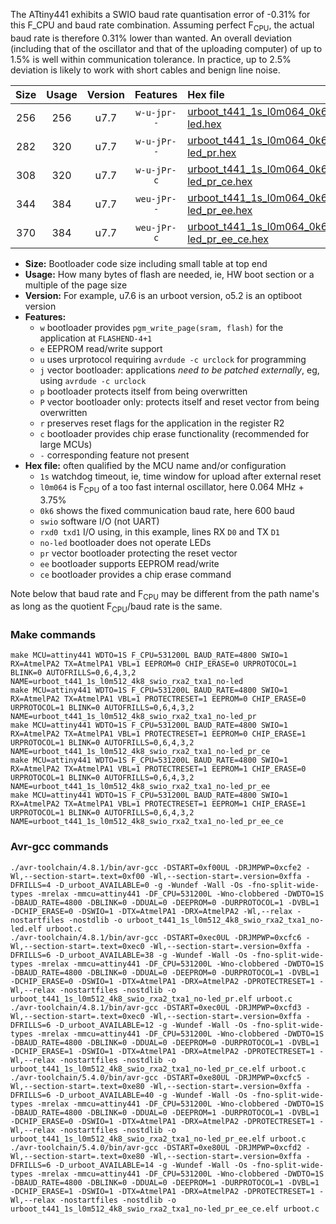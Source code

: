 The ATtiny441 exhibits a SWIO baud rate quantisation error of -0.31% for this F_CPU and baud rate combination. Assuming perfect F<sub>CPU</sub>, the actual baud rate is therefore 0.31% lower than wanted. An overall deviation (including that of the oscillator and that of the uploading computer) of up to 1.5% is well within communication tolerance. In practice, up to 2.5% deviation is likely to work with short cables and benign line noise.

|Size|Usage|Version|Features|Hex file|
|:-:|:-:|:-:|:-:|:--|
|256|256|u7.7|`w-u-jpr--`|[urboot_t441_1s_l0m064_0k6_swio_rxa2_txa1_no-led.hex](https://raw.githubusercontent.com/stefanrueger/urboot.hex/main/u7.7/mcus/attiny441/watchdog_1_s/internal_oscillator_l%2B3.75%25/%2B0m064000_hz/%2B%2B%2B0k6_baud/uart0_rxa2_txa1/no-led/urboot_t441_1s_l0m064_0k6_swio_rxa2_txa1_no-led.hex)|
|282|320|u7.7|`w-u-jPr--`|[urboot_t441_1s_l0m064_0k6_swio_rxa2_txa1_no-led_pr.hex](https://raw.githubusercontent.com/stefanrueger/urboot.hex/main/u7.7/mcus/attiny441/watchdog_1_s/internal_oscillator_l%2B3.75%25/%2B0m064000_hz/%2B%2B%2B0k6_baud/uart0_rxa2_txa1/no-led/urboot_t441_1s_l0m064_0k6_swio_rxa2_txa1_no-led_pr.hex)|
|308|320|u7.7|`w-u-jPr-c`|[urboot_t441_1s_l0m064_0k6_swio_rxa2_txa1_no-led_pr_ce.hex](https://raw.githubusercontent.com/stefanrueger/urboot.hex/main/u7.7/mcus/attiny441/watchdog_1_s/internal_oscillator_l%2B3.75%25/%2B0m064000_hz/%2B%2B%2B0k6_baud/uart0_rxa2_txa1/no-led/urboot_t441_1s_l0m064_0k6_swio_rxa2_txa1_no-led_pr_ce.hex)|
|344|384|u7.7|`weu-jPr--`|[urboot_t441_1s_l0m064_0k6_swio_rxa2_txa1_no-led_pr_ee.hex](https://raw.githubusercontent.com/stefanrueger/urboot.hex/main/u7.7/mcus/attiny441/watchdog_1_s/internal_oscillator_l%2B3.75%25/%2B0m064000_hz/%2B%2B%2B0k6_baud/uart0_rxa2_txa1/no-led/urboot_t441_1s_l0m064_0k6_swio_rxa2_txa1_no-led_pr_ee.hex)|
|370|384|u7.7|`weu-jPr-c`|[urboot_t441_1s_l0m064_0k6_swio_rxa2_txa1_no-led_pr_ee_ce.hex](https://raw.githubusercontent.com/stefanrueger/urboot.hex/main/u7.7/mcus/attiny441/watchdog_1_s/internal_oscillator_l%2B3.75%25/%2B0m064000_hz/%2B%2B%2B0k6_baud/uart0_rxa2_txa1/no-led/urboot_t441_1s_l0m064_0k6_swio_rxa2_txa1_no-led_pr_ee_ce.hex)|

- **Size:** Bootloader code size including small table at top end
- **Usage:** How many bytes of flash are needed, ie, HW boot section or a multiple of the page size
- **Version:** For example, u7.6 is an urboot version, o5.2 is an optiboot version
- **Features:**
  + `w` bootloader provides `pgm_write_page(sram, flash)` for the application at `FLASHEND-4+1`
  + `e` EEPROM read/write support
  + `u` uses urprotocol requiring `avrdude -c urclock` for programming
  + `j` vector bootloader: applications *need to be patched externally*, eg, using `avrdude -c urclock`
  + `p` bootloader protects itself from being overwritten
  + `P` vector bootloader only: protects itself and reset vector from being overwritten
  + `r` preserves reset flags for the application in the register R2
  + `c` bootloader provides chip erase functionality (recommended for large MCUs)
  + `-` corresponding feature not present
- **Hex file:** often qualified by the MCU name and/or configuration
  + `1s` watchdog timeout, ie, time window for upload after external reset
  + `l0m064` is F<sub>CPU</sub> of a too fast internal oscillator, here 0.064 MHz + 3.75%
  + `0k6` shows the fixed communication baud rate, here 600 baud
  + `swio` software I/O (not UART)
  + `rxd0 txd1` I/O using, in this example, lines RX `D0` and TX `D1`
  + `no-led` bootloader does not operate LEDs
  + `pr` vector bootloader protecting the reset vector
  + `ee` bootloader supports EEPROM read/write
  + `ce` bootloader provides a chip erase command


Note below that baud rate and F<sub>CPU</sub> may be different from the path name's as long as the quotient F<sub>CPU</sub>/baud rate is the same.

### Make commands
```
make MCU=attiny441 WDTO=1S F_CPU=531200L BAUD_RATE=4800 SWIO=1 RX=AtmelPA2 TX=AtmelPA1 VBL=1 EEPROM=0 CHIP_ERASE=0 URPROTOCOL=1 BLINK=0 AUTOFRILLS=0,6,4,3,2 NAME=urboot_t441_1s_l0m512_4k8_swio_rxa2_txa1_no-led
make MCU=attiny441 WDTO=1S F_CPU=531200L BAUD_RATE=4800 SWIO=1 RX=AtmelPA2 TX=AtmelPA1 VBL=1 PROTECTRESET=1 EEPROM=0 CHIP_ERASE=0 URPROTOCOL=1 BLINK=0 AUTOFRILLS=0,6,4,3,2 NAME=urboot_t441_1s_l0m512_4k8_swio_rxa2_txa1_no-led_pr
make MCU=attiny441 WDTO=1S F_CPU=531200L BAUD_RATE=4800 SWIO=1 RX=AtmelPA2 TX=AtmelPA1 VBL=1 PROTECTRESET=1 EEPROM=0 CHIP_ERASE=1 URPROTOCOL=1 BLINK=0 AUTOFRILLS=0,6,4,3,2 NAME=urboot_t441_1s_l0m512_4k8_swio_rxa2_txa1_no-led_pr_ce
make MCU=attiny441 WDTO=1S F_CPU=531200L BAUD_RATE=4800 SWIO=1 RX=AtmelPA2 TX=AtmelPA1 VBL=1 PROTECTRESET=1 EEPROM=1 CHIP_ERASE=0 URPROTOCOL=1 BLINK=0 AUTOFRILLS=0,6,4,3,2 NAME=urboot_t441_1s_l0m512_4k8_swio_rxa2_txa1_no-led_pr_ee
make MCU=attiny441 WDTO=1S F_CPU=531200L BAUD_RATE=4800 SWIO=1 RX=AtmelPA2 TX=AtmelPA1 VBL=1 PROTECTRESET=1 EEPROM=1 CHIP_ERASE=1 URPROTOCOL=1 BLINK=0 AUTOFRILLS=0,6,4,3,2 NAME=urboot_t441_1s_l0m512_4k8_swio_rxa2_txa1_no-led_pr_ee_ce
```

### Avr-gcc commands
```
./avr-toolchain/4.8.1/bin/avr-gcc -DSTART=0xf00UL -DRJMPWP=0xcfe2 -Wl,--section-start=.text=0xf00 -Wl,--section-start=.version=0xffa -DFRILLS=4 -D_urboot_AVAILABLE=0 -g -Wundef -Wall -Os -fno-split-wide-types -mrelax -mmcu=attiny441 -DF_CPU=531200L -Wno-clobbered -DWDTO=1S -DBAUD_RATE=4800 -DBLINK=0 -DDUAL=0 -DEEPROM=0 -DURPROTOCOL=1 -DVBL=1 -DCHIP_ERASE=0 -DSWIO=1 -DTX=AtmelPA1 -DRX=AtmelPA2 -Wl,--relax -nostartfiles -nostdlib -o urboot_t441_1s_l0m512_4k8_swio_rxa2_txa1_no-led.elf urboot.c
./avr-toolchain/4.8.1/bin/avr-gcc -DSTART=0xec0UL -DRJMPWP=0xcfc6 -Wl,--section-start=.text=0xec0 -Wl,--section-start=.version=0xffa -DFRILLS=6 -D_urboot_AVAILABLE=38 -g -Wundef -Wall -Os -fno-split-wide-types -mrelax -mmcu=attiny441 -DF_CPU=531200L -Wno-clobbered -DWDTO=1S -DBAUD_RATE=4800 -DBLINK=0 -DDUAL=0 -DEEPROM=0 -DURPROTOCOL=1 -DVBL=1 -DCHIP_ERASE=0 -DSWIO=1 -DTX=AtmelPA1 -DRX=AtmelPA2 -DPROTECTRESET=1 -Wl,--relax -nostartfiles -nostdlib -o urboot_t441_1s_l0m512_4k8_swio_rxa2_txa1_no-led_pr.elf urboot.c
./avr-toolchain/4.8.1/bin/avr-gcc -DSTART=0xec0UL -DRJMPWP=0xcfd3 -Wl,--section-start=.text=0xec0 -Wl,--section-start=.version=0xffa -DFRILLS=6 -D_urboot_AVAILABLE=12 -g -Wundef -Wall -Os -fno-split-wide-types -mrelax -mmcu=attiny441 -DF_CPU=531200L -Wno-clobbered -DWDTO=1S -DBAUD_RATE=4800 -DBLINK=0 -DDUAL=0 -DEEPROM=0 -DURPROTOCOL=1 -DVBL=1 -DCHIP_ERASE=1 -DSWIO=1 -DTX=AtmelPA1 -DRX=AtmelPA2 -DPROTECTRESET=1 -Wl,--relax -nostartfiles -nostdlib -o urboot_t441_1s_l0m512_4k8_swio_rxa2_txa1_no-led_pr_ce.elf urboot.c
./avr-toolchain/5.4.0/bin/avr-gcc -DSTART=0xe80UL -DRJMPWP=0xcfc5 -Wl,--section-start=.text=0xe80 -Wl,--section-start=.version=0xffa -DFRILLS=6 -D_urboot_AVAILABLE=40 -g -Wundef -Wall -Os -fno-split-wide-types -mrelax -mmcu=attiny441 -DF_CPU=531200L -Wno-clobbered -DWDTO=1S -DBAUD_RATE=4800 -DBLINK=0 -DDUAL=0 -DEEPROM=1 -DURPROTOCOL=1 -DVBL=1 -DCHIP_ERASE=0 -DSWIO=1 -DTX=AtmelPA1 -DRX=AtmelPA2 -DPROTECTRESET=1 -Wl,--relax -nostartfiles -nostdlib -o urboot_t441_1s_l0m512_4k8_swio_rxa2_txa1_no-led_pr_ee.elf urboot.c
./avr-toolchain/5.4.0/bin/avr-gcc -DSTART=0xe80UL -DRJMPWP=0xcfd2 -Wl,--section-start=.text=0xe80 -Wl,--section-start=.version=0xffa -DFRILLS=6 -D_urboot_AVAILABLE=14 -g -Wundef -Wall -Os -fno-split-wide-types -mrelax -mmcu=attiny441 -DF_CPU=531200L -Wno-clobbered -DWDTO=1S -DBAUD_RATE=4800 -DBLINK=0 -DDUAL=0 -DEEPROM=1 -DURPROTOCOL=1 -DVBL=1 -DCHIP_ERASE=1 -DSWIO=1 -DTX=AtmelPA1 -DRX=AtmelPA2 -DPROTECTRESET=1 -Wl,--relax -nostartfiles -nostdlib -o urboot_t441_1s_l0m512_4k8_swio_rxa2_txa1_no-led_pr_ee_ce.elf urboot.c
```

